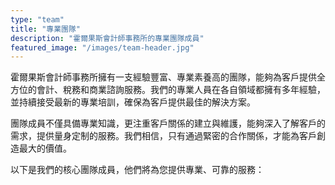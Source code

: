 ```yaml
---
type: "team"
title: "專業團隊"
description: "霍爾果斯會計師事務所的專業團隊成員"
featured_image: "/images/team-header.jpg"
---
```


霍爾果斯會計師事務所擁有一支經驗豐富、專業素養高的團隊，能夠為客戶提供全方位的會計、稅務和商業諮詢服務。我們的專業人員在各自領域都擁有多年經驗，並持續接受最新的專業培訓，確保為客戶提供最佳的解決方案。

團隊成員不僅具備專業知識，更注重客戶關係的建立與維護，能夠深入了解客戶的需求，提供量身定制的服務。我們相信，只有通過緊密的合作關係，才能為客戶創造最大的價值。

以下是我們的核心團隊成員，他們將為您提供專業、可靠的服務：
